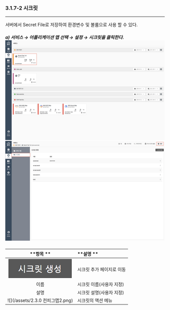 ### 3.1.7-2 시크릿

---

서버에서 Secret File로 저장하여 환경변수 및 볼륨으로 사용 할 수 있다.

##### a\) 서비스 → 어플리케이션 맵 선택 → 설정 → 시크릿을 클릭한다. ![](/assets/KR/3.0.0/3.1.7-2_1.png)![](/assets/KR/3.0.0/3.1.7-2_2.png)

| **항목  ** | **설명 ** |
| :---: | :--- |
| ![](/assets/KR/3.0.0/3.1.7-2_3.png) | 시크릿 추가 페이지로 이동 |
| 이름 | 시크릿 이름\(사용자 지정\) |
| 설명 | 시크릿 설명\(사용자 지정\) |
| ![](/assets/2.3.0 컨피그맵2.png) | 시크릿의 액션 메뉴 |



